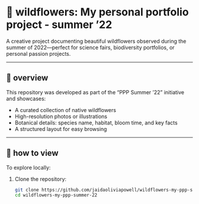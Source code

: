 # 🌸 wildflowers: My personal portfolio project - summer ’22

A creative project documenting beautiful wildflowers observed during the summer of 2022—perfect for science fairs, biodiversity portfolios, or personal passion projects.

---

## 💞 overview

This repository was developed as part of the “PPP Summer ’22” initiative and showcases:

- A curated collection of native wildflowers
- High-resolution photos or illustrations
- Botanical details: species name, habitat, bloom time, and key facts
- A structured layout for easy browsing

---

## 🙈 how to view 

To explore locally:

1. Clone the repository:
   ```bash
   git clone https://github.com/jaidaoliviapowell/wildflowers-my-ppp-summer-22.git
   cd wildflowers-my-ppp-summer-22
